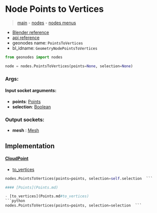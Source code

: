# Node Points to Vertices

> [main](../structure.md) - [nodes](nodes.md) - [nodes menus](nodes_menus.md)

- [Blender reference](https://docs.blender.org/manual/en/latest/modeling/geometry_nodes/point/points_to_vertices.html)
- [api reference](https://docs.blender.org/api/current/bpy.types.GeometryNodePointsToVertices.html)
- geonodes name: `PointsToVertices`
- bl_idname: `GeometryNodePointsToVertices`

```python
from geonodes import nodes

node = nodes.PointsToVertices(points=None, selection=None)
```

### Args:

#### Input socket arguments:

- **points**: [Points](Points.md)
- **selection**: [Boolean](Boolean.md)

### Output sockets:

- **mesh** : [Mesh](Mesh.md)

## Implementation

#### [CloudPoint](CloudPoint.md)

 - [to_vertices](CloudPoint.md#to_vertices)
  ```python
  nodes.PointsToVertices(points=points, selection=self.selection  ```

#### [Points](Points.md)

 - [to_vertices](Points.md#to_vertices)
  ```python
  nodes.PointsToVertices(points=points, selection=selection  ```


